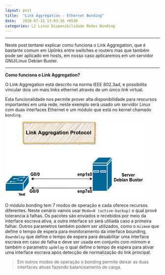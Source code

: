 ```yaml
---
layout: post
title:  "Link Aggregation - Ethernet Bonding"
date:   2020-07-15 13:03:36 +0530
categories: L2 Linux Disponibilidade Redes Bonding
---
```


---
 Neste post tentarei explicar como funciona o Link Aggregation, que é bastante comum em Uplinks entre switches e routers mas que também pode ser aplicado em hosts, em nosso caso aplicaremos em um servidor GNU/Linux Debian Buster. 

---


**Como funciona o Link Aggregation?**

O Link Aggregation está descrito na norma IEEE 802.3ad, e possibilita vincular dois um mais links ethernet através de um único link virtual. 

Esta funcionalidade nos permite prover alta disponibilidade para rescursos importantes em uma rede, neste exemplo será usado um servidor Linux com duas interfaces Ethernet e um módulo que está no kernel chamado `bonding`. 

![lag](https://raw.githubusercontent.com/keilon-araujo/teste/master/lag.png)

O módulo bonding tem 7 modos de operação e cada oferece recursos diferentes. Neste cenário vamos usar `Mode=0 (active-backup)` o qual provê tolerancia à falhas. Os pacotes são enviados e recebidos por meio da interface escrava ativa, a outra interface só será utiliada caso a primeira falhar. Outros parametros também podem ser utilizados, como o `miimom` que define o tempo de espera para monitoramento da interface bounding, `downdelay` que define o tempo de espera para desabilitar uma interface escrava em caso de falha e deve ser usada em conjunto com miimom e também o parametro `updelay` o qual define o tempo de espera para ativar uma interface escrava após detecção de normalização do link principal.

>Em outros modos de operação o bonding permite deixar as duas interfaces ativas fazendo balanceamento de carga.



